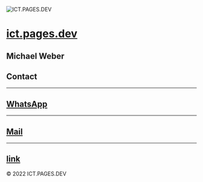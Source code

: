 ![ICT.PAGES.DEV](https://ict.pages.dev/ict.pages.svg "ICT.PAGES.DEV")
# **[ict.pages.dev](https://ict.pages.dev)**
## Michael Weber
## **Contact**
---
## **[WhatsApp](https://wa.me/message/JIWJISLKSAKQG1)**
---
## **[Mail](mailto:michael.weber.x@gmail.com)**
---
<a href="[url](https://wa.me/message/JIWJISLKSAKQG1)" target="_blank">link</a>
---
© 2022 ICT.PAGES.DEV
